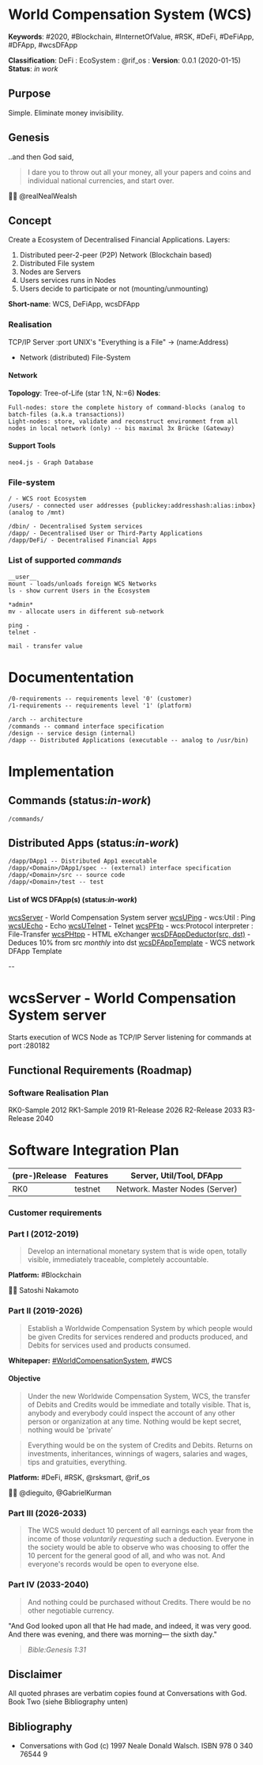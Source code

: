 # World Compensation System (WCS)
__Keywords__: #2020, #Blockchain, #InternetOfValue, #RSK, #DeFi, #DeFiApp, #DFApp, #wcsDFApp

__Classification__: DeFi : EcoSystem : @rif_os : 
__Version__: 0.0.1 (2020-01-15)
__Status__: *in work*

## Purpose 

Simple. Eliminate money invisibility.

## Genesis 

..and then God said, 
> I dare you to throw out all your money, all your papers and coins and individual national currencies, and start over.

🙏🏽 @realNealWealsh

## Concept

Create a Ecosystem of Decentralised Financial Applications.
Layers: 
1. Distributed peer-2-peer (P2P) Network (Blockchain based)
1. Distributed File system
1. Nodes are Servers
1. Users services runs in Nodes
1. Users decide to participate or not (mounting/unmounting)

__Short-name__: WCS, DeFiApp, wcsDFApp

### Realisation

TCP/IP Server
 :port
UNIX's "Everything is a File" -> (name:Address)
 - Network (distributed) File-System

#### Network

__Topology__: Tree-of-Life (star 1:N, N:=6)
__Nodes__:
```
Full-nodes: store the complete history of command-blocks (analog to batch-files (a.k.a transactions))
Light-nodes: store, validate and reconstruct environment from all nodes in local network (only) -- bis maximal 3x Brücke (Gateway)
```

#### Support Tools 
```
neo4.js - Graph Database 
```

### File-system

```
/ - WCS root Ecosystem
/users/ - connected user addresses {publickey:addresshash:alias:inbox} (analog to /mnt)

/dbin/ - Decentralised System services
/dapp/ - Decentralised User or Third-Party Applications
/dapp/DeFi/ - Decentralised Financial Apps
```

### List of supported *commands*

```
__user__
mount - loads/unloads foreign WCS Networks
ls - show current Users in the Ecosystem

*admin*
mv - allocate users in different sub-network

ping -
telnet - 

mail - transfer value
```

# Documententation

```
/0-requirements -- requirements level '0' (customer)
/1-requirements -- requirements level '1' (platform)

/arch -- architecture
/commands -- command interface specification
/design -- service design (internal)
/dapp -- Distributed Applications (executable -- analog to /usr/bin)
```

# Implementation

## Commands (status:*in-work*)

```
/commands/
```
## Distributed Apps (status:*in-work*)

```
/dapp/DApp1 -- Distributed App1 executable
/dapp/<Domain>/DApp1/spec -- (external) interface specification
/dapp/<Domain>/src -- source code
/dapp/<Domain>/test -- test
```

#### List of WCS DFApp(s) (status:*in-work*)

[wcsServer](https://www.google.com) - World Compensation System server
[wcsUPing](wcsPing) - wcs:Util : Ping
[wcsUEcho](wcs) - Echo
[wcsUTelnet](wcs) - Telnet
[wcsPFtp](wcs) - wcs:Protocol interpreter : File-Transfer
[wcsPHtpp](wcs) - HTML eXchanger
[wcsDFAppDeductor(src, dst)]() - Deduces 10% from src *monthly* into dst 
[wcsDFAppTemplate](wcsDFApp) - WCS network DFApp Template

--
# wcsServer - World Compensation System server

Starts execution of WCS Node as TCP/IP Server listening for commands at port :280182

## Functional Requirements (Roadmap)

### Software Realisation Plan
RK0-Sample 2012
RK1-Sample 2019
R1-Release 2026
R2-Release 2033
R3-Release 2040

# Software Integration Plan

| (pre-)Release | Features | Server, Util/Tool, DFApp |
| --- | --- | --- | 
| RK0 | testnet | Network. Master Nodes (Server) |

### Customer requirements
### Part I (2012-2019)

> Develop an international monetary system that is wide open, totally visible, immediately traceable, completely accountable. 

__Platform:__ #Blockchain

🙏🏽 Satoshi Nakamoto

### Part II (2019-2026)

> Establish a Worldwide Compensation System by which people would be given Credits for services rendered and products produced, and Debits for services used and products consumed.

__Whitepaper:__ [#WorldCompensationSystem](#worldcompensation), #WCS 

#### Objective
> Under the new Worldwide Compensation System, WCS, the transfer of Debits and Credits would be immediate and totally visible.
> That is, anybody and everybody could inspect the account of any other person or organization at any time.
> Nothing would be kept secret, nothing would be 'private'

> Everything would be on the system of Credits and Debits.
> Returns on investments, inheritances, winnings of wagers, salaries and wages, tips and gratuities, everything.

__Platform:__ #DeFi, #RSK, @rsksmart, @rif_os

🙏🏽 @dieguito, @GabrielKurman


### Part III (2026-2033)

> The WCS would deduct 10 percent of all earnings each year from the income of those *voluntarily requesting* such a deduction.
> Everyone in the society would be able to observe who was choosing to offer the 10 percent for the general good of all, and who was not.
> And everyone's records would be open to everyone else.

### Part IV (2033-2040)

> And nothing could be purchased without Credits.
> There would be no other negotiable currency.


"And God looked upon all that He had made, and indeed, it was very good. And there was evening, and there was morning— the sixth day."
> _Bible:Genesis 1:31_

## Disclaimer

All quoted phrases are verbatim copies found at Conversations with God. Book Two (siehe Bibliography unten)

## Bibliography
- Conversations with God (c) 1997 Neale Donald Walsch. ISBN 978 0 340 76544 9

